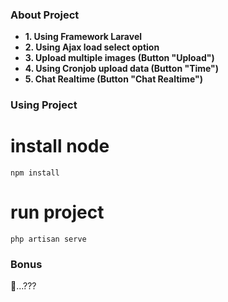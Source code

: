 ### About Project

- **1. Using Framework Laravel**
- **2. Using Ajax load select option**
- **3. Upload multiple images (Button "Upload")**
- **4. Using Cronjob upload data (Button "Time")**
- **5. Chat Realtime (Button "Chat Realtime")**

### Using Project

# install node
```
npm install
```
# run project
```
php artisan serve
```

### Bonus
🤔...???
